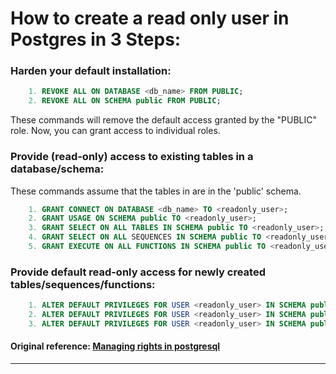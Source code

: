 
# How to create a read only user in Postgres in 3 Steps:

### Harden your default installation:

```sql
    1. REVOKE ALL ON DATABASE <db_name> FROM PUBLIC;
    2. REVOKE ALL ON SCHEMA public FROM PUBLIC; 
```

These commands will remove the default access granted by the "PUBLIC" role. Now, you can grant access to individual roles.

### Provide (read-only) access to existing tables in a database/schema:
    
These commands assume that the tables in are in the 'public' schema.

```sql
    1. GRANT CONNECT ON DATABASE <db_name> TO <readonly_user>;
    2. GRANT USAGE ON SCHEMA public TO <readonly_user>;
    3. GRANT SELECT ON ALL TABLES IN SCHEMA public TO <readonly_user>;
    4. GRANT SELECT ON ALL SEQUENCES IN SCHEMA public TO <readonly_user>;
    5. GRANT EXECUTE ON ALL FUNCTIONS IN SCHEMA public TO <readonly_user>;
```

### Provide default read-only access for newly created tables/sequences/functions:

```sql
    1. ALTER DEFAULT PRIVILEGES FOR USER <readonly_user> IN SCHEMA public GRANT SELECT ON TABLES TO <readonly_user>;
    2. ALTER DEFAULT PRIVILEGES FOR USER <readonly_user> IN SCHEMA public GRANT SELECT ON SEQUENCES TO <readonly_user>;
    3. ALTER DEFAULT PRIVILEGES FOR USER <readonly_user> IN SCHEMA public GRANT EXECUTE ON FUNCTIONS TO <readonly_user>;
```

#### Original reference: [Managing rights in postgresql][1]

----------


  [1]: http://wiki.postgresql.org/images/d/d1/Managing_rights_in_postgresql.pdf